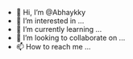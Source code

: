 - 👋 Hi, I’m @Abhaykky
- 👀 I’m interested in ...
- 🌱 I’m currently learning ...
- 💞️ I’m looking to collaborate on ...
- 📫 How to reach me ...

<!---
Abhaykky/Abhaykky is a ✨ special ✨ repository because its `README.md` (this file) appears on your GitHub profile.
You can click the Preview link to take a look at your changes.
--->
